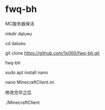 # fwq-bh
 
 MC服务器保活
 
 mkdir dalueu
 
 cd dalueu
 
 git clone https://github.com/1x000/fwq-bh.git
 
 fwq-bh
 
 sudo apt install nano
 
 nano MinecraftClient.ini
 
 修改完毕之后
 
 ./MinecraftClient
